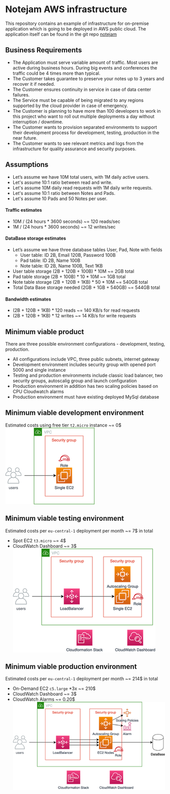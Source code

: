 # Notejam AWS infrastructure

This repository contains an example of infrastructure for on-premise application which is going to be deployed in AWS public cloud.
The application itself can be found in the git repo [notejam](https://github.com/nordcloud/notejam)

## Business Requirements
- The Application must serve variable amount of traffic. Most users are active during business hours. During big events and conferences the traffic could be 4 times more than typical.
- The Customer takes guarantee to preserve your notes up to 3 years and recover it if needed.
- The Customer ensures continuity in service in case of data center failures.
- The Service must be capable of being migrated to any regions supported by the cloud provider in case of emergency.
- The Customer is planning to have more than 100 developers to work in this project who want to roll out multiple deployments a day without interruption / downtime.
- The Customer wants to provision separated environments to support their development process for development, testing, production in the near future.
- The Customer wants to see relevant metrics and logs from the infrastructure for quality assurance and security purposes.

## Assumptions
- Let’s assume we have 10M total users, with 1M daily active users.
- Let's assume 10:1 ratio between read and write.
- Let's assume 10M daily read requests with 1M daily write requests.
- Let's assume 10:1 ratio between Notes and Pads.
- Let's assume 10 Pads and 50 Notes per user.

#### Traffic estimates
- 10M / (24 hours * 3600 seconds) ~= 120 reads/sec
- 1M / (24 hours * 3600 seconds) ~= 12 writes/sec

#### DataBase storage estimates
- Let’s assume we have three database tables User, Pad, Note with fields
  - User table: ID 2B, Email 120B, Password 100B
  - Pad table: ID 2B, Name 100B
  - Note table: ID 2B, Name 100B, Text 1KB
- User table storage (2B + 120B + 100B) * 10M ~= 2GB total
- Pad table storage (2B + 100B) * 10 * 10M ~= 1GB total
- Note table storage (2B + 120B + 1KB) * 50 * 10M ~= 540GB total
- Total Data Base storage needed (2GB + 1GB + 540GB) ~= 544GB total

#### Bandwidth estimates
- (2B + 120B + 1KB) * 120 reads ~= 140 KB/s for read requests
- (2B + 120B + 1KB) * 12 writes ~= 14 KB/s for write requests

## Minimum viable product
There are three possible environment configurations - development, testing, production.
- All configurations include VPC, three public subnets, internet gateway 
- Development environment includes security group with opened port 5000 and single instance 
- Testing and production environments include classic load balancer, two security groups, autoscalig group and launch configuration
- Production environment in addition has two scaling policies based on CPU Cloudwatch alarms
- Production environment must have existing deployed MySql database

## Minimum viable development environment
Estimated costs using free tier `t2.micro` instance ~= 0$
![](img/development.png)

## Minimum viable testing environment
Estimated costs per `eu-central-1` deployment per month ~= 7$ in total
- Spot EC2 `t3.micro` ~= 4$
- CloudWatch Dashboard ~= 3$
![](img/testing.png)

## Minimum viable production environment
Estimated costs per `eu-central-1` deployment per month ~= 214$ in total
- On-Demand EC2 `c5.large` *3x ~= 210$
- CloudWatch Dashboard ~= 3$
- CloudWatch Alarms ~= 0.20$
![](img/production.png)

